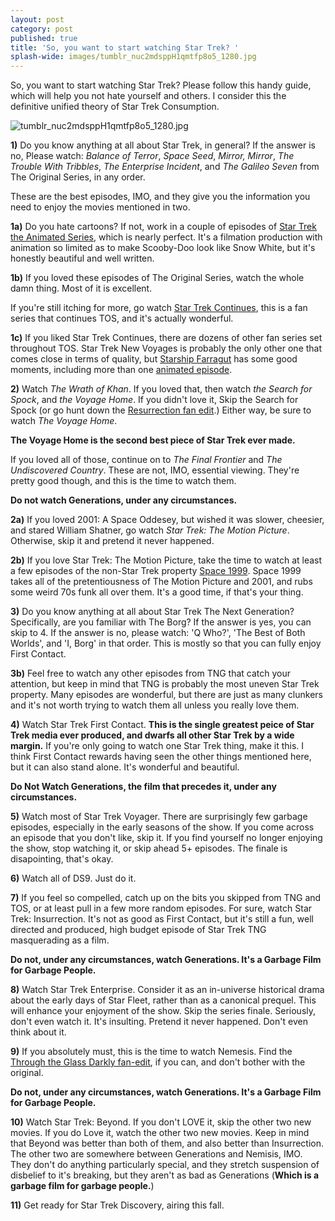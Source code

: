 ```yaml
---
layout: post
category: post
published: true
title: 'So, you want to start watching Star Trek? '
splash-wide: images/tumblr_nuc2mdsppH1qmtfp8o5_1280.jpg
---
```

So, you want to start watching Star Trek? Please follow this handy guide, which will help you not hate yourself and others. I consider this the definitive unified theory of Star Trek Consumption. 

![tumblr_nuc2mdsppH1qmtfp8o5_1280.jpg]({{site.baseurl}}/images/tumblr_nuc2mdsppH1qmtfp8o5_1280.jpg)

**1)** Do you know anything at all about Star Trek, in general? If the answer is no, Please watch: *Balance of Terror*, *Space Seed*, *Mirror, Mirror*, *The Trouble With Tribbles*, *The Enterprise Incident*, and *The Galileo Seven* from The Original Series, in any order. 

These are the best episodes, IMO, and they give you the information you need to enjoy the movies mentioned in two. 


**1a)** Do you hate cartoons? If not, work in a couple of episodes of [Star Trek the Animated Series](https://www.youtube.com/watch?v=VVpRv6rC8RY), which is nearly perfect. It's a filmation production with animation so limited as to make Scooby-Doo look like Snow White, but it's honestly beautiful and well written. 


**1b)** If you loved these episodes of The Original Series, watch the whole damn thing. Most of it is excellent. 

If you're still itching for more, go watch [Star Trek Continues](https://www.youtube.com/user/StarTrekContinues), this is a fan series that continues TOS, and it's actually wonderful.


**1c)** If you liked Star Trek Continues, there are dozens of other fan series set throughout TOS. Star Trek New Voyages is probably the only other one that comes close in terms of quality, but [Starship Farragut](https://www.youtube.com/watch?v=-ZpVMDJrT20) has some good moments, including more than one [animated episode](http://ajroach42.github.io/starship-farragut-the-animated-episodes/).


**2)** Watch *The Wrath of Khan*. If you loved that, then watch *the Search for Spock*, and *the Voyage Home*. If you didn't love it, Skip the Search for Spock (or go hunt down the [Resurrection fan edit](https://ifdb.fanedit.org/star-trek-resurrection/).) Either way, be sure to watch *The Voyage Home*. 

**The Voyage Home is the second best piece of Star Trek ever made.**

If you loved all of those, continue on to *The Final Frontier* and *The Undiscovered Country*. These are not, IMO, essential viewing. They're pretty good though, and this is the time to watch them. 

**Do not watch Generations, under any circumstances.** 


**2a)** If you loved 2001: A Space Oddesey, but wished it was slower, cheesier, and stared William Shatner, go watch *Star Trek: The Motion Picture*. Otherwise, skip it and pretend it never happened. 


**2b)** If you love Star Trek: The Motion Picture, take the time to watch at least a few episodes of the non-Star Trek property [Space 1999](https://www.youtube.com/watch?v=redO-zdQjbs). Space 1999 takes all of the pretentiousness of The Motion Picture and 2001, and rubs some weird 70s funk all over them. It's a good time, if that's your thing. 


**3)** Do you know anything at all about Star Trek The Next Generation? Specifically, are you familiar with The Borg? If the answer is yes, you can skip to 4. If the answer is no, please watch: 'Q Who?', 'The Best of Both Worlds', and 'I, Borg' in that order. This is mostly so that you can fully enjoy First Contact. 


**3b)** Feel free to watch any other episodes from TNG that catch your attention, but keep in mind that TNG is probably the most uneven Star Trek property. Many episodes are wonderful, but there are just as many clunkers and it's not worth trying to watch them all unless you really love them.


**4)** Watch Star Trek First Contact. **This is the single greatest peice of Star Trek media ever produced, and dwarfs all other Star Trek by a wide margin.** If you're only going to watch one Star Trek thing, make it this. I think First Contact rewards having seen the other things mentioned here, but it can also stand alone. It's wonderful and beautiful. 

**Do Not Watch Generations, the film that precedes it, under any circumstances.** 


**5)** Watch most of Star Trek Voyager. There are surprisingly few garbage episodes, especially in the early seasons of the show. If you come across an episode that you don't like, skip it. If you find yourself no longer enjoying the show, stop watching it, or skip ahead 5+ episodes. The finale is disapointing, that's okay. 


**6)** Watch all of DS9. Just do it. 


**7)** If you feel so compelled, catch up on the bits you skipped from TNG and TOS, or at least pull in a few more random episodes. For sure, watch Star Trek: Insurrection. It's not as good as First Contact, but it's still a fun, well directed and produced, high budget episode of Star Trek TNG masquerading as a film.  

**Do not, under any circumstances, watch Generations. It's a Garbage Film for Garbage People.**


**8)** Watch Star Trek Enterprise. Consider it as an in-universe historical drama about the early days of Star Fleet, rather than as a canonical prequel. This will enhance your enjoyment of the show. Skip the series finale. Seriously, don't even watch it. It's insulting. Pretend it never happened. Don't even think about it. 


**9)** If you absolutely must, this is the time to watch Nemesis. Find the [Through the Glass Darkly fan-edit](https://ifdb.fanedit.org/star-trek-through-a-glass-darkly/), if you can, and don't bother with the original. 

**Do not, under any circumstances, watch Generations. It's a Garbage Film for Garbage People.**


**10)** Watch Star Trek: Beyond. If you don't LOVE it, skip the other two new movies. If you do Love it, watch the other two new movies. Keep in mind that Beyond was better than both of them, and also better than Insurrection. The other two are somewhere between Generations and Nemisis, IMO. They don't do anything particularly special, and they stretch suspension of disbelief to it's breaking, but they aren't as bad as Generations (**Which is a garbage film for garbage people.**) 


**11)** Get ready for Star Trek Discovery, airing this fall.
